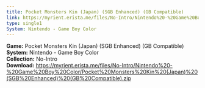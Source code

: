 ```yaml
---
title: Pocket Monsters Kin (Japan) (SGB Enhanced) (GB Compatible)
link: https://myrient.erista.me/files/No-Intro/Nintendo%20-%20Game%20Boy%20Color/Pocket%20Monsters%20Kin%20(Japan)%20(SGB%20Enhanced)%20(GB%20Compatible).zip
type: single1
System: Nintendo - Game Boy Color
---
```

<b>Game:</b> Pocket Monsters Kin (Japan) (SGB Enhanced) (GB Compatible)<br>
<b>System:</b> Nintendo - Game Boy Color<br>
<b>Collection:</b> No-Intro<br>
<b>Download:</b> https://myrient.erista.me/files/No-Intro/Nintendo%20-%20Game%20Boy%20Color/Pocket%20Monsters%20Kin%20(Japan)%20(SGB%20Enhanced)%20(GB%20Compatible).zip